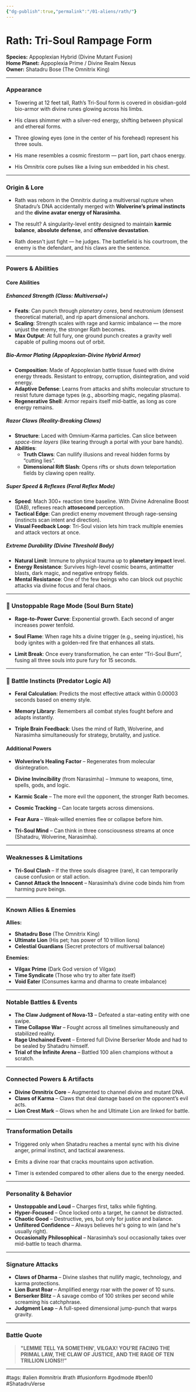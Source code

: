```yaml
---
{"dg-publish":true,"permalink":"/01-aliens/rath/"}
---
```



# **Rath: Tri-Soul Rampage Form**

**Species:** Appoplexian Hybrid (Divine Mutant Fusion)  
**Home Planet:** Appoplexia Prime / Divine Realm Nexus  
**Owner:** Shatadru Bose (The Omnitrix King)

---

### Appearance

- Towering at 12 feet tall, Rath’s Tri-Soul form is covered in obsidian-gold bio-armor with divine runes glowing across his limbs.
    
- His claws shimmer with a silver-red energy, shifting between physical and ethereal forms.
    
- Three glowing eyes (one in the center of his forehead) represent his three souls.
    
- His mane resembles a cosmic firestorm — part lion, part chaos energy.
    
- His Omnitrix core pulses like a living sun embedded in his chest.
    

---

### Origin & Lore

- Rath was reborn in the Omnitrix during a multiversal rupture when Shatadru’s DNA accidentally merged with **Wolverine’s primal instincts** and the **divine avatar energy of Narasimha**.
    
- The result? A singularity-level entity designed to maintain **karmic balance**, **absolute defense**, and **offensive devastation**.
    
- Rath doesn't just fight — he judges. The battlefield is his courtroom, the enemy is the defendant, and his claws are the sentence.
    

---

### Powers & Abilities

#### Core Abilities

##### **Enhanced Strength (Class: Multiversal+)**

- **Feats**: Can punch through _planetary cores_, bend neutronium (densest theoretical material), and rip apart dimensional anchors.
- **Scaling**: Strength scales with rage and karmic imbalance — the more unjust the enemy, the stronger Rath becomes.
- **Max Output**: At full fury, one ground punch creates a gravity well capable of pulling moons out of orbit.

##### **Bio-Armor Plating (Appoplexian-Divine Hybrid Armor)**

- **Composition**: Made of Appoplexian battle tissue fused with divine energy threads. Resistant to entropy, corruption, disintegration, and void energy.
- **Adaptive Defense**: Learns from attacks and shifts molecular structure to resist future damage types (e.g., absorbing magic, negating plasma).
- **Regenerative Shell**: Armor repairs itself mid-battle, as long as core energy remains.

##### **Razor Claws (Reality-Breaking Claws)**

- **Structure**: Laced with Omnium-Karma particles. Can slice between _space-time layers_ (like tearing through a portal with your bare hands).
- **Abilities**:
    - **Truth Claws**: Can nullify illusions and reveal hidden forms by “cutting lies”.
    - **Dimensional Rift Slash**: Opens rifts or shuts down teleportation fields by clawing open reality.

##### **Super Speed & Reflexes (Feral Reflex Mode)**

- **Speed**: Mach 300+ reaction time baseline. With Divine Adrenaline Boost (DAB), reflexes reach **attosecond** perception.
- **Tactical Edge**: Can predict enemy movement through rage-sensing (instincts scan intent and direction).
- **Visual Feedback Loop**: Tri-Soul vision lets him track multiple enemies and attack vectors at once.

##### **Extreme Durability (Divine Threshold Body)**

- **Natural Limit**: Immune to physical trauma up to **planetary impact** level.
- **Energy Resistance**: Survives high-level cosmic beams, antimatter blasts, dark magic, and negative entropy fields.
- **Mental Resistance**: One of the few beings who can block out psychic attacks via divine focus and feral chaos.

---

### 🐯 **Unstoppable Rage Mode (Soul Burn State)**

- **Rage-to-Power Curve**: Exponential growth. Each second of anger increases power tenfold.
    
- **Soul Flame**: When rage hits a divine trigger (e.g., seeing injustice), his body ignites with a golden-red fire that enhances all stats.
    
- **Limit Break**: Once every transformation, he can enter “Tri-Soul Burn”, fusing all three souls into pure fury for 15 seconds.
    

---

### 🎯 **Battle Instincts (Predator Logic AI)**

- **Feral Calculation**: Predicts the most effective attack within 0.00003 seconds based on enemy style.
    
- **Memory Library**: Remembers all combat styles fought before and adapts instantly.
    
- **Triple Brain Feedback**: Uses the mind of Rath, Wolverine, and Narasimha simultaneously for strategy, brutality, and justice.

#### Additional Powers

- **Wolverine’s Healing Factor** – Regenerates from molecular disintegration.
    
- **Divine Invincibility** (from Narasimha) – Immune to weapons, time, spells, gods, and logic.
    
- **Karmic Scale** – The more evil the opponent, the stronger Rath becomes.
    
- **Cosmic Tracking** – Can locate targets across dimensions.
    
- **Fear Aura** – Weak-willed enemies flee or collapse before him.
    
- **Tri-Soul Mind** – Can think in three consciousness streams at once (Shatadru, Wolverine, Narasimha).
    

---

### Weaknesses & Limitations

- **Tri-Soul Clash** – If the three souls disagree (rare), it can temporarily cause confusion or stall action.
- **Cannot Attack the Innocent** – Narasimha’s divine code binds him from harming pure beings.

---

### Known Allies & Enemies

**Allies:**

- **Shatadru Bose** (The Omnitrix King)
- **Ultimate Lion** (His pet; has power of 10 trillion lions)
- **Celestial Guardians** (Secret protectors of multiversal balance)

**Enemies:**

- **Vilgax Prime** (Dark God version of Vilgax)
- **Time Syndicate** (Those who try to alter fate itself)
- **Void Eater** (Consumes karma and dharma to create imbalance)

---

### Notable Battles & Events

- **The Claw Judgment of Nova-13** – Defeated a star-eating entity with one swipe.
- **Time Collapse War** – Fought across all timelines simultaneously and stabilized reality.
- **Rage Unchained Event** – Entered full Divine Berserker Mode and had to be sealed by Shatadru himself.
- **Trial of the Infinite Arena** – Battled 100 alien champions without a scratch.

---

### Connected Powers & Artifacts

- **Divine Omnitrix Core** – Augmented to channel divine and mutant DNA.
- **Claws of Karma** – Claws that deal damage based on the opponent’s evil acts.
- **Lion Crest Mark** – Glows when he and Ultimate Lion are linked for battle.

---

### Transformation Details

- Triggered only when Shatadru reaches a mental sync with his divine anger, primal instinct, and tactical awareness.
    
- Emits a divine roar that cracks mountains upon activation.
    
- Timer is extended compared to other aliens due to the energy needed.
    

---

### Personality & Behavior

- **Unstoppable and Loud** – Charges first, talks while fighting.
- **Hyper-Focused** – Once locked onto a target, he cannot be distracted.
- **Chaotic Good** – Destructive, yes, but only for justice and balance.
- **Unfiltered Confidence** – Always believes he's going to win (and he's usually right).
- **Occasionally Philosophical** – Narasimha’s soul occasionally takes over mid-battle to teach dharma.

---

### Signature Attacks

- **Claws of Dharma** – Divine slashes that nullify magic, technology, and karma protections.
- **Lion Burst Roar** – Amplified energy roar with the power of 10 suns.
- **Berserker Blitz** – A savage combo of 100 strikes per second while screaming his catchphrase.
- **Judgment Leap** – A full-speed dimensional jump-punch that warps gravity.

---

### Battle Quote

> **"LEMME TELL YA SOMETHIN', VILGAX! YOU’RE FACING THE PRIMAL LAW, THE CLAW OF JUSTICE, AND THE RAGE OF TEN TRILLION LIONS!!”**

---

#tags: #alien #omnitrix #rath #fusionform #godmode #ben10 #ShatadruVerse 